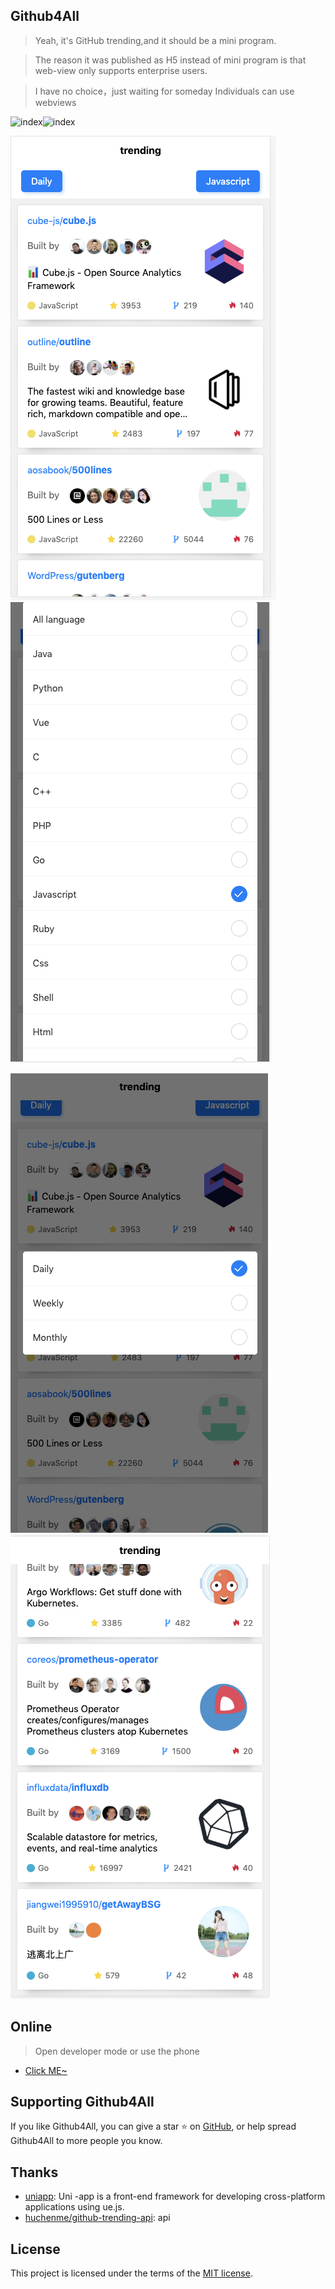 ## Github4All

>Yeah, it's GitHub trending,and it should be a mini program.

>The reason it was published as H5 instead of mini program is that web-view only supports enterprise users.

>I have no choice，just waiting for someday Individuals can use webviews

![index](https://camo.githubusercontent.com/8f697c48adc5026cc6d83dd45e42b9b93ee1803c/68747470733a2f2f696d672e736869656c64732e696f2f62616467652f636f6e747269627574696f6e732d77656c636f6d652d627269676874677265656e2e737667)![index](https://camo.githubusercontent.com/3ccf4c50a1576b0dd30b286717451fa56b783512/68747470733a2f2f696d672e736869656c64732e696f2f62616467652f4c6963656e73652d4d49542d79656c6c6f772e737667)

![index](./static/index.png) ![Language](./static/language.png)  

![Since](./static/since.png) ![Bottom](./static/1.png)


## Online

> Open developer mode or use the phone
* [Click ME~](https://www.telami.cn/trending/)


## Supporting Github4All

If you like Github4All, you can give a star ⭐ on [GitHub](https://github.com/telami/github4all), or help spread Github4All to more people you know.

## Thanks

* [uniapp](https://uniapp.dcloud.io/): Uni -app is a front-end framework for developing cross-platform applications using ue.js.
* [huchenme/github-trending-api](https://github.com/huchenme/github-trending-api): api

## License

This project is licensed under the terms of the [MIT license](https://github.com/telami/github4all/blob/master/LICENSE).